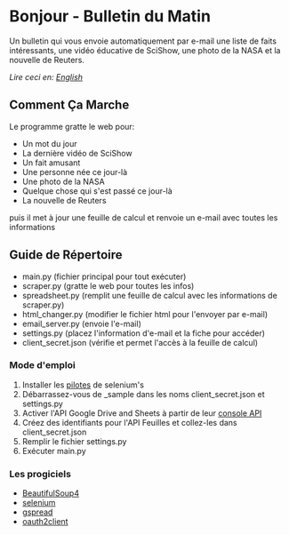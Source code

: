 # Bonjour - Bulletin du Matin
Un bulletin qui vous envoie automatiquement par e-mail une liste de faits intéressants, une vidéo éducative de SciShow, une photo de la NASA et la nouvelle de Reuters.

*Lire ceci en: [English](README.md)*

## Comment Ça Marche
Le programme gratte le web pour:
- Un mot du jour
- La dernière vidéo de SciShow
- Un fait amusant
- Une personne née ce jour-là
- Une photo de la NASA
- Quelque chose qui s'est passé ce jour-là
- La nouvelle de Reuters

puis il met à jour une feuille de calcul et renvoie un e-mail avec toutes les informations

## Guide de Répertoire
- main.py (fichier principal pour tout exécuter)
- scraper.py (gratte le web pour toutes les infos)
- spreadsheet.py (remplit une feuille de calcul avec les informations de scraper.py)
- html_changer.py (modifier le fichier html pour l'envoyer par e-mail)
- email_server.py (envoie l'e-mail)
- settings.py (placez l'information d'e-mail et la fiche pour accéder)
- client_secret.json (vérifie et permet l'accès à la feuille de calcul)

### Mode d'emploi
1. Installer les [pilotes](https://selenium-python.readthedocs.io/installation.html) de selenium's
2. Débarrassez-vous de _sample dans les noms client_secret.json et settings.py
3. Activer l'API Google Drive and Sheets à partir de leur [console API](https://console.developers.google.com/apis/dashboard)
4. Créez des identifiants pour l'API Feuilles et collez-les dans client_secret.json
5. Remplir le fichier settings.py
6. Exécuter main.py

### Les progiciels
- [BeautifulSoup4](https://pypi.org/project/beautifulsoup4/)
- [selenium](https://pypi.org/project/selenium/)
- [gspread](https://pypi.org/project/gspread/)
- [oauth2client](https://pypi.org/project/oauth2client/)
